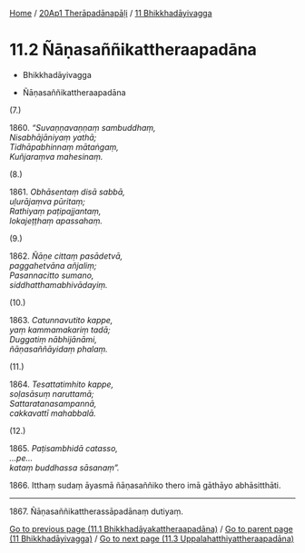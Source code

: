 
[Home](/) / [20Ap1 Therāpadānapāḷi](...md) / [11 Bhikkhadāyivagga](../20Ap1/11.md)

# 11.2 Ñāṇasaññikattheraapadāna

* Bhikkhadāyivagga

* Ñāṇasaññikattheraapadāna

(7.)

1860\. _“Suvaṇṇavaṇṇaṃ sambuddhaṃ,_  
_Nisabhājāniyaṃ yathā;_  
_Tidhāpabhinnaṃ mātaṅgaṃ,_  
_Kuñjaraṃva mahesinaṃ._  


(8.)

1861\. _Obhāsentaṃ disā sabbā,_  
_uḷurājaṃva pūritaṃ;_  
_Rathiyaṃ paṭipajjantaṃ,_  
_lokajeṭṭhaṃ apassahaṃ._  


(9.)

1862\. _Ñāṇe cittaṃ pasādetvā,_  
_paggahetvāna añjaliṃ;_  
_Pasannacitto sumano,_  
_siddhatthamabhivādayiṃ._  


(10.)

1863\. _Catunnavutito kappe,_  
_yaṃ kammamakariṃ tadā;_  
_Duggatiṃ nābhijānāmi,_  
_ñāṇasaññāyidaṃ phalaṃ._  


(11.)

1864\. _Tesattatimhito kappe,_  
_soḷasāsuṃ naruttamā;_  
_Sattaratanasampannā,_  
_cakkavattī mahabbalā._  


(12.)

1865\. _Paṭisambhidā catasso,_  
_…pe…_  
_kataṃ buddhassa sāsanaṃ”._  


1866\. Itthaṃ sudaṃ āyasmā ñāṇasaññiko thero imā gāthāyo abhāsitthāti.

---

1867\. Ñāṇasaññikattherassāpadānaṃ dutiyaṃ.



[Go to previous page (11.1 Bhikkhadāyakattheraapadāna)](11.1.md) / [Go to parent page (11 Bhikkhadāyivagga)](../20Ap1/11.md) / [Go to next page (11.3 Uppalahatthiyattheraapadāna)](11.3.md)


